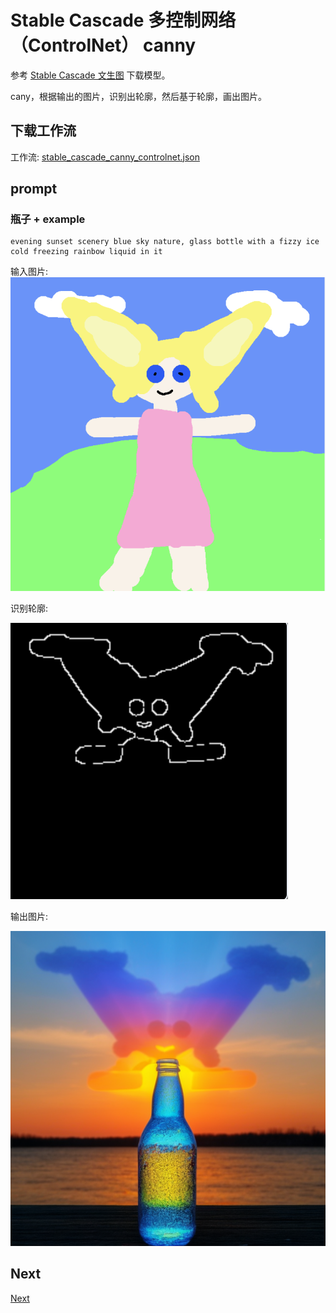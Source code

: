 # Stable Cascade 多控制网络（ControlNet） canny

参考 [Stable Cascade 文生图](../03.SC-txt2img/readme.md) 下载模型。  


cany，根据输出的图片，识别出轮廓，然后基于轮廓，画出图片。  


## 下载工作流


工作流: [stable_cascade_canny_controlnet.json](./stable_cascade_canny_controlnet.json)  



## prompt


### 瓶子 + example



```
evening sunset scenery blue sky nature, glass bottle with a fizzy ice cold freezing rainbow liquid in it
```


输入图片:  ![](../img/example.png)


识别轮廓: 

![](./image_canny.png)

输出图片: 

![](./ComfyUI_01046_.png)



## Next 

[Next](../08.SC-inpainting/readme.md)

